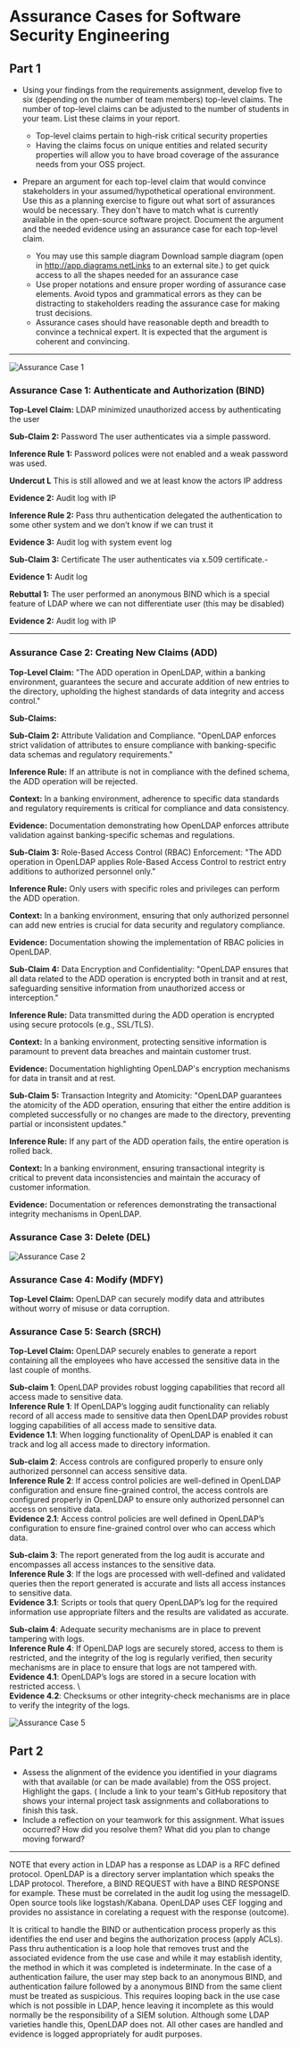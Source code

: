 # Assurance Cases for Software Security Engineering
<!---Expecations of Assignment for reference --->
## Part 1
* Using your findings from the requirements assignment, develop five to six (depending on the number of team members) top-level claims. The number of top-level claims can be adjusted to the number of students in your team. List these claims in your report.

  * Top-level claims pertain to high-risk critical security properties  
  * Having the claims focus on unique entities and related security properties will allow you to have broad coverage of the assurance needs from your OSS project. 

* Prepare an argument for each top-level claim that would convince stakeholders in your assumed/hypothetical operational environment. Use this as a planning exercise to figure out what sort of assurances would be necessary. They don't have to match what is currently available in the open-source software project. Document the argument and the needed evidence using an assurance case for each top-level claim. 

  * You may use this sample diagram Download sample diagram (open in http://app.diagrams.netLinks to an external site.) to get quick access to all the shapes needed for an assurance case
  * Use proper notations and ensure proper wording of assurance case elements. Avoid typos and grammatical errors as they can be distracting to stakeholders reading the assurance case for making trust decisions. 
  * Assurance cases should have reasonable depth and breadth to convince a technical expert. It is expected that the argument is coherent and convincing. 

---

<!--- End - Expecations, this can be removed later --->

<!--- Josh Bartels --->

![Assurance Case 1](https://github.com/bartelsjoshuac/SAPG/blob/main/images/BIND%20Assurance%20Case.svg)

### Assurance Case 1: Authenticate and Authorization (BIND)

**Top-Level Claim:**
LDAP minimized unauthorized access by authenticating the user

**Sub-Claim 2:** Password 
The user authenticates via a simple password.

**Inference Rule 1:**
Password polices were not enabled and a weak password was used.

**Undercut L**
This is still allowed and we at least know the actors IP address

**Evidence 2:**
Audit log with IP

**Inference Rule 2:**
Pass thru authentication delegated the authentication to some other system and we don’t know if we can trust it

**Evidence 3:**
Audit log with system event log

**Sub-Claim 3:** Certificate
The user authenticates via x.509 certificate.-

**Evidence 1:**
Audit log

**Rebuttal 1:**
The user performed an anonymous BIND which is a special feature of LDAP where we can not differentiate user (this may be disabled)

**Evidence 2:**
Audit log with IP

---

<!--- End- Josh Bartels --->

### Assurance Case 2: Creating New Claims (ADD)

**Top-Level Claim:**
"The ADD operation in OpenLDAP, within a banking environment, guarantees the secure and accurate addition of new entries to the directory, upholding the highest standards of data integrity and access control."

**Sub-Claims:**

**Sub-Claim 2:** Attribute Validation and Compliance. 
"OpenLDAP enforces strict validation of attributes to ensure compliance with banking-specific data schemas and regulatory requirements."

**Inference Rule:** If an attribute is not in compliance with the defined schema, the ADD operation will be rejected.

**Context:** In a banking environment, adherence to specific data standards and regulatory requirements is critical for compliance and data consistency.

**Evidence:** Documentation demonstrating how OpenLDAP enforces attribute validation against banking-specific schemas and regulations.

**Sub-Claim 3:** Role-Based Access Control (RBAC) Enforcement:
"The ADD operation in OpenLDAP applies Role-Based Access Control to restrict entry additions to authorized personnel only."

**Inference Rule:** Only users with specific roles and privileges can perform the ADD operation.

**Context:** In a banking environment, ensuring that only authorized personnel can add new entries is crucial for data security and regulatory compliance.

**Evidence:** Documentation showing the implementation of RBAC policies in OpenLDAP.

**Sub-Claim 4:** Data Encryption and Confidentiality:
"OpenLDAP ensures that all data related to the ADD operation is encrypted both in transit and at rest, safeguarding sensitive information from unauthorized access or interception."

**Inference Rule:** Data transmitted during the ADD operation is encrypted using secure protocols (e.g., SSL/TLS).

**Context:** In a banking environment, protecting sensitive information is paramount to prevent data breaches and maintain customer trust.

**Evidence:** Documentation highlighting OpenLDAP's encryption mechanisms for data in transit and at rest.

**Sub-Claim 5:** Transaction Integrity and Atomicity:
"OpenLDAP guarantees the atomicity of the ADD operation, ensuring that either the entire addition is completed successfully or no changes are made to the directory, preventing partial or inconsistent updates."

**Inference Rule:** If any part of the ADD operation fails, the entire operation is rolled back.

**Context:** In a banking environment, ensuring transactional integrity is critical to prevent data inconsistencies and maintain the accuracy of customer information.

**Evidence:** Documentation or references demonstrating the transactional integrity mechanisms in OpenLDAP.

<!--- End- Eliya Ablet --->

### Assurance Case 3: Delete (DEL)
<!--- Start - Samuel Schneider --->
![Assurance Case 2](https://github.com/bartelsjoshuac/SAPG/blob/main/images/DEL%20assurance%20case.drawio.svg)
<!--- End - Samuel Schneider --->

<!--- Start - Adam Stemmler--->
### Assurance Case 4: Modify (MDFY)
**Top-Level Claim:**
OpenLDAP can securely modify data and attributes without worry of misuse or data corruption.


<!--- End - Adam Stemmler--->

<!--- Start - Md Monirul Islam--->
### Assurance Case 5: Search (SRCH)

**Top-Level Claim:**
OpenLDAP securely enables to generate a report containing all the employees who have accessed the sensitive data in the last couple of months.

**Sub-claim 1**: OpenLDAP provides robust logging capabilities that record all access made to sensitive data. \
**Inference Rule 1**: If OpenLDAP’s logging audit functionality can reliably record of all access made to sensitive data then OpenLDAP provides robust logging capabilities of all access made to sensitive data. \
**Evidence 1.1**: When logging functionality of OpenLDAP is enabled it can track and log all access made to directory information.


**Sub-claim 2**: Access controls are configured properly to ensure only authorized personnel can access sensitive data.\
**Inference Rule 2**: If access control policies are well-defined in OpenLDAP configuration and ensure fine-grained control, the access controls are configured properly in OpenLDAP to ensure only authorized personnel can access on sensitive data.\
**Evidence 2.1**: Access control policies are well defined in OpenLDAP’s configuration to ensure fine-grained control over who can access which data.


**Sub-claim 3**: The report generated from the log audit is accurate and encompasses all access instances to the sensitive data. \
**Inference Rule 3**: If the logs are processed with well-defined and validated queries then the report generated is accurate and lists all access instances to sensitive data.\
**Evidence 3.1**:  Scripts or tools that query OpenLDAP’s log for the required information use appropriate filters and the results are validated as accurate.

**Sub-claim 4**:  Adequate security mechanisms are in place to prevent tampering with logs.\
**Inference Rule 4**: If OpenLDAP logs are securely stored, access to them is restricted, and the integrity of the log is regularly verified, then security mechanisms are in place to ensure that logs are not tampered with. \
**Evidence 4.1**: OpenLDAP’s logs are stored in a secure location with restricted access. \  
**Evidence 4.2**: Checksums or other integrity-check mechanisms are in place to verify the integrity of the logs.

![Assurance Case 5](https://github.com/bartelsjoshuac/SAPG/blob/main/images/SRCH_accurance_case.svg)

<!--- End - Md Monirul Islam--->



<!--- End - Md Monirul Islam--->
## Part 2
<!---Expecations of Assignment for reference --->

* Assess the alignment of the evidence you identified in your diagrams with that available (or can be made available) from the OSS project. Highlight the gaps.
( Include a link to your team's GitHub repository that shows your internal project task assignments and collaborations to finish this task. 
* Include a reflection on your teamwork for this assignment. What issues occurred? How did you resolve them? What did you plan to change moving forward? 

---

<!--- End - Expecations, this can be removed later --->


NOTE that every action in LDAP has a response as LDAP is a RFC defined protocol.  OpenLDAP is a directory server implantation which speaks the LDAP protocol.  Therefore, a BIND REQUEST with have a BIND RESPONSE for example.  These must be correlated in the audit log using the messageID.  Open source tools like logstash/Kabana.  OpenLDAP uses CEF logging and provides no assistance in corelating a request with the response (outcome).


It is critical to handle the BIND or authentication process properly as this identifies the end user and begins the authorization process (apply ACLs).  Pass thru authentication is a loop hole that removes trust and the associated evidence from the use case and while it may establish identity, the method in which it was completed is indeterminate.  In the case of a authentication failure, the user may step back to an anonymous BIND, and authentication failure followed by a anonymous BIND from the same client must be treated as suspicious.  This requires looping back in the use case which is not possible in LDAP, hence leaving it incomplete as this would normally be the responsibility of a SIEM solution.  Although some LDAP varieties handle this, OpenLDAP does not.  All other cases are handled and evidence is logged appropriately for audit purposes.




